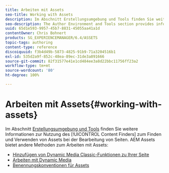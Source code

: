 ```yaml
---
title: Arbeiten mit Assets
seo-title: Working with Assets
description: Im Abschnitt Erstellungsumgebung und Tools finden Sie weitere Informationen zur Nutzung des Content Finders zum Finden und Verwenden von Assets bei der Bearbeitung von Seiten. AEM Assets bietet andere Methoden zum Arbeiten mit Assets.
seo-description: The Author Environment and Tools section provides information about using Content Finder to find and use assets when editing pages. AEM Assets provides other methods for working with assets.
uuid: 65d1e593-9957-45b7-8831-45055aa41a1d
contentOwner: Chris Bohnert
products: SG_EXPERIENCEMANAGER/6.4/ASSETS
topic-tags: authoring
content-type: reference
discoiquuid: f3b4d49b-5873-4825-91b9-71a3204516b1
exl-id: 535d2a9f-852c-48ea-89ec-31de3a891666
source-git-commit: 82f31577e41e1cd484ee3a8d22bbc11756ff23a2
workflow-type: tm+mt
source-wordcount: '80'
ht-degree: 100%

---
```


# Arbeiten mit Assets{#working-with-assets}

Im Abschnitt [Erstellungsumgebung und Tools](/help/sites-authoring/author-environment-tools.md) finden Sie weitere Informationen zur Nutzung des [!UICONTROL Content Finders] zum Finden und Verwenden von Assets bei der Bearbeitung von Seiten. AEM Assets bietet andere Methoden zum Arbeiten mit Assets:

* [Hinzufügen von Dynamic Media Classic-Funktionen zu Ihrer Seite](/help/sites-classic-ui-authoring/manage-assets-classic-s7.md)
* [Arbeiten mit Dynamic Media](/help/sites-classic-ui-authoring/dynamic-media-assets.md)
* [Benennungskonventionen für Assets](/help/sites-classic-ui-authoring/asset-naming-conventions.md)
